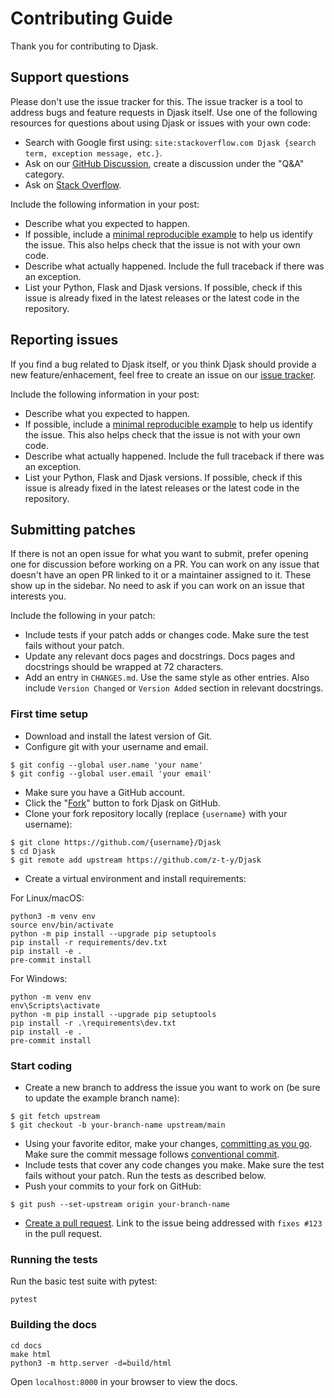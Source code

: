 # Contributing Guide

Thank you for contributing to Djask.


## Support questions

Please don't use the issue tracker for this. The issue tracker is a tool
to address bugs and feature requests in Djask itself. Use one of the
following resources for questions about using Djask or issues with your
own code:

- Search with Google first using: `site:stackoverflow.com Djask {search term, exception message, etc.}`.
- Ask on our [GitHub Discussion][_gh_discuss], create a discussion under
the "Q&A" category.
- Ask on [Stack Overflow][_so].

Include the following information in your post:

- Describe what you expected to happen.
- If possible, include a [minimal reproducible example][_mcve] to help us
identify the issue. This also helps check that the issue is not with
your own code.
- Describe what actually happened. Include the full traceback if there
was an exception.
- List your Python, Flask and Djask versions. If possible, check if this
issue is already fixed in the latest releases or the latest code in
the repository.

[_gh_discuss]: https://github.com/z-t-y/Djask/discussions
[_so]: https://stackoverflow.com/


## Reporting issues

If you find a bug related to Djask itself, or you think Djask
should provide a new feature/enhacement, feel free to create an
issue on our [issue tracker][_gh_issue].

Include the following information in your post:

- Describe what you expected to happen.
- If possible, include a [minimal reproducible example][_mcve] to help us
identify the issue. This also helps check that the issue is not with
your own code.
- Describe what actually happened. Include the full traceback if there
was an exception.
- List your Python, Flask and Djask versions. If possible, check if this
issue is already fixed in the latest releases or the latest code in
the repository.

[_gh_issue]: https://github.com/z-t-y/Djask/issues
[_mcve]: https://stackoverflow.com/help/minimal-reproducible-example


## Submitting patches

If there is not an open issue for what you want to submit, prefer
opening one for discussion before working on a PR. You can work on any
issue that doesn't have an open PR linked to it or a maintainer assigned
to it. These show up in the sidebar. No need to ask if you can work on
an issue that interests you.

Include the following in your patch:

- Include tests if your patch adds or changes code. Make sure the test
fails without your patch.
- Update any relevant docs pages and docstrings. Docs pages and
docstrings should be wrapped at 72 characters.
- Add an entry in `CHANGES.md`. Use the same style as other
entries. Also include `Version Changed` or `Version Added` section
in relevant docstrings.


### First time setup

- Download and install the latest version of Git.
- Configure git with your username and email.

```
$ git config --global user.name 'your name'
$ git config --global user.email 'your email'
```

- Make sure you have a GitHub account.
- Click the "[Fork][_fork]" button to fork Djask on GitHub.
- Clone your fork repository locally (replace `{username}` with your username):

```
$ git clone https://github.com/{username}/Djask
$ cd Djask
$ git remote add upstream https://github.com/z-t-y/Djask
```

- Create a virtual environment and install requirements:

For Linux/macOS:

```
python3 -m venv env
source env/bin/activate
python -m pip install --upgrade pip setuptools
pip install -r requirements/dev.txt
pip install -e .
pre-commit install
```

For Windows:

```
python -m venv env
env\Scripts\activate
python -m pip install --upgrade pip setuptools
pip install -r .\requirements\dev.txt
pip install -e .
pre-commit install
```

[_fork]: https://github.com/z-t-y/Djask/fork


### Start coding

- Create a new branch to address the issue you want to work on (be sure to
update the example branch name):

```
$ git fetch upstream
$ git checkout -b your-branch-name upstream/main
```

- Using your favorite editor, make your changes,
[committing as you go][_commit]. Make sure the commit message follows [conventional commit](https://www.conventionalcommits.org/en/v1.0.0/).
- Include tests that cover any code changes you make. Make sure the
test fails without your patch. Run the tests as described below.
- Push your commits to your fork on GitHub:

```
$ git push --set-upstream origin your-branch-name
```

- [Create a pull request][_pr]. Link to the issue being addressed with `fixes #123` in the pull request.

[_commit]: https://dont-be-afraid-to-commit.readthedocs.io/en/latest/git/commandlinegit.html#commit-your-changes
[_pr]: https://docs.github.com/en/github/collaborating-with-issues-and-pull-requests/creating-a-pull-request


### Running the tests

Run the basic test suite with pytest:

```
pytest
```

### Building the docs

```
cd docs
make html
python3 -m http.server -d=build/html
```

Open `localhost:8000` in your browser to view the docs.
